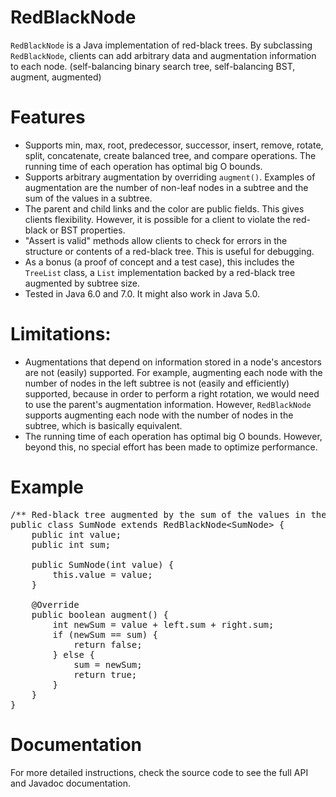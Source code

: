 # RedBlackNode
`RedBlackNode` is a Java implementation of red-black trees.  By subclassing
`RedBlackNode`, clients can add arbitrary data and augmentation information to
each node.  (self-balancing binary search tree, self-balancing BST, augment,
augmented)

# Features
* Supports min, max, root, predecessor, successor, insert, remove, rotate,
  split, concatenate, create balanced tree, and compare operations.  The running
  time of each operation has optimal big O bounds.
* Supports arbitrary augmentation by overriding `augment()`.  Examples of
  augmentation are the number of non-leaf nodes in a subtree and the sum of the
  values in a subtree.
* The parent and child links and the color are public fields.  This gives
  clients flexibility.  However, it is possible for a client to violate the
  red-black or BST properties.
* "Assert is valid" methods allow clients to check for errors in the structure
  or contents of a red-black tree.  This is useful for debugging.
* As a bonus (a proof of concept and a test case), this includes the `TreeList`
  class, a `List` implementation backed by a red-black tree augmented by subtree
  size.
* Tested in Java 6.0 and 7.0.  It might also work in Java 5.0.

# Limitations:
* Augmentations that depend on information stored in a node's ancestors are not
  (easily) supported.  For example, augmenting each node with the number of
  nodes in the left subtree is not (easily and efficiently) supported, because
  in order to perform a right rotation, we would need to use the parent's
  augmentation information.  However, `RedBlackNode` supports augmenting each
  node with the number of nodes in the subtree, which is basically equivalent.
* The running time of each operation has optimal big O bounds.  However, beyond
  this, no special effort has been made to optimize performance.

# Example
<pre lang="java">
/** Red-black tree augmented by the sum of the values in the subtree. */
public class SumNode extends RedBlackNode&lt;SumNode&gt; {
    public int value;
    public int sum;

    public SumNode(int value) {
        this.value = value;
    }

    @Override
    public boolean augment() {
        int newSum = value + left.sum + right.sum;
        if (newSum == sum) {
            return false;
        } else {
            sum = newSum;
            return true;
        }
    }
}
</pre>

# Documentation
For more detailed instructions, check the source code to see the full API and
Javadoc documentation.
